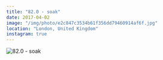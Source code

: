 ```yaml
---
title: "82.0 - soak"
date: 2017-04-02
image: "/img/photo/e2c847c3534b61f356dd79460914af6f.jpg"
location: "London, United Kingdom"
instagram: true
---
```


![82.0 - soak](/img/photo/e2c847c3534b61f356dd79460914af6f.jpg)
